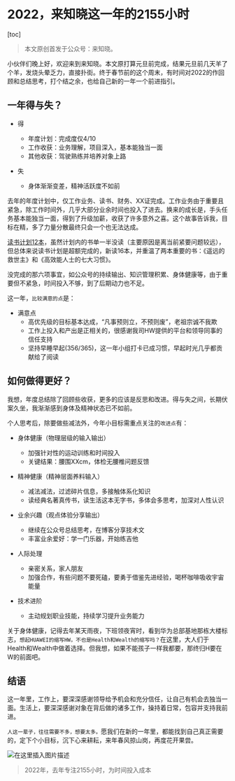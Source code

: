 # 2022，来知晓这一年的2155小时

[toc]

> 本文原创首发于公众号：来知晓。

小伙伴们晚上好，欢迎来到来知晓。本文原打算元旦前完成，结果元旦前几天羊了个羊，发烧头晕乏力，直接扑街。终于春节前的这个周末，有时间对2022的作回顾和总结思考，打个结之余，也给自己新的一年一个前进指引。

## 一年得与失？

- 得

    - 年度计划：完成度仅4/10
    - 工作收获：业务理解，项目深入，基本能独当一面
    - 其他收获：驾驶熟练并培养对象上路
- 失

    - 身体渐渐变差，精神活跃度不如前

去年的年度计划中，仅工作业务、读书、财务、XX证完成。工作业务由于重要且紧急，除工作时间外，几乎大部分业余时间也投入了进去。换来的成长是，手头任务基本能独当一面，得到了升级加薪，收获了许多意外之喜。这个故事告诉我，目标在精，多了力量分散最终只会一个也无法达成。

[读书计划12本](https://mp.weixin.qq.com/s/2xIT35zscSFiuNetSINvYg)，虽然计划内的书单一半没读（主要原因是离当前紧要问题较远），但总体来说读书计划是超额完成的，新读16本，并重温了两本重要的书：《遥远的救世主》和《高效能人士的七大习惯》。

没完成的那六项事宜，如公众号的持续输出、知识管理积累、身体健康等，由于重要但不紧急，时间投入不够，到了后期动力也不足。

这一年，`比较满意的点`是：

- 满意点
    - 高优先级的目标基本达成，“凡事预则立，不预则废”，老祖宗诚不我欺
    - 工作上投入和产出是正相关的，很感谢我司HW提供的平台和领导同事的信任支持
    - 坚持早睡早起(356/365)，这一年小组打卡已成习惯，早起时光几乎都贡献给了阅读

## 如何做得更好？

我想，年度总结除了回顾些收获，更多的应该是反思和改进。得与失之间，长期伏案久坐，我渐渐感到身体及精神状态已不如前。

个人思考后，除要做些减法外，今年小目标需重点关注的`改进点`有：

- 身体健康（物理层级的输入输出）
    - 加强针对性的运动训练和时间投入
    - 关键结果：腰围XXcm，体检无腰椎问题反馈
- 精神健康（精神层面养料输入）
    - 减法减法，过滤碎片信息，多接触体系化知识
    - 读经典名著真传书，读生活这本无字书，多体会多思考，加深对人性认识
- 业余兴趣（观点体验分享输出）
    - 继续在公众号总结思考，在博客分享技术文
    - 丰富业余爱好：学一门乐器，开始练吉他
- 人际处理

    - 亲密关系，家人朋友
    - 加强合作，有些问题不要死磕，要勇于借鉴先进经验，喝杯咖啡吸收宇宙能量
- 技术进阶
    - 主动规划职业技能，持续学习提升业务能力

关于身体健康，记得去年某天雨夜，下班领夜宵时，看到华为总部基地那栋大楼标志，`想起HUAWEI的缩写HW，不也是Health和Wealth的缩写吗？`在这里，大人们于Health和Wealth中做着选择。但我想，如果不能孩子一样我都要，那终归H要在W的前面吧。

## 结语

这一年里，工作上，要深深感谢领导给予机会和充分信任，让自己有机会去独当一面。生活上，要深深感谢对象在背后做的诸多工作，操持着日常，包容并支持我前进。

`人这一辈子，往往需要不多，想要太多。`愿我们在新的一年里，都能找到自己真正需要的，定下个小目标，沉下心来耕耘，来年春风掠山岗，再度花开果尝。

![在这里插入图片描述](https://img-blog.csdnimg.cn/5d30f28f338247bc821535efcc3cfa49.jpeg#pic_center)

> 2022年，去年专注2155小时，为时间投入成本
